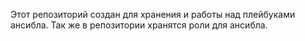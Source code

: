 Этот репозиторий создан для хранения и работы над плейбуками ансибла. Так же в репозитории хранятся роли для ансибла.
